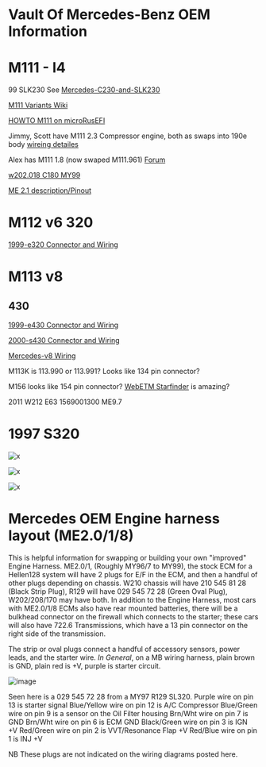 # Vault Of Mercedes-Benz OEM Information

# M111 - I4

99 SLK230 See [Mercedes-C230-and-SLK230](Mercedes-C230-and-SLK230)

[M111 Variants Wiki](https://en.wikipedia.org/wiki/Mercedes-Benz_M111_engine)

[HOWTO M111 on microRusEFI](HOWTO-M111-on-microRusEFI)

Jimmy, Scott have M111 2.3 Compressor engine, both as swaps into 190e body [wireing detailes](https://docs.google.com/spreadsheets/d/1I-lZKRajTiEGFUXdZpXEtKF2pymlOo-lPahy3cLMnl4)

Alex has M111 1.8 (now swaped M111.961) 
[Forum](https://rusefi.com/forum/viewtopic.php?f=2&t=1700)

[w202.018 C180 MY99](OEM-Docs/Mercedes/w202c180m111wiring4.pdf)

[ME 2.1 description/Pinout](OEM-Docs/Mercedes/motronic.pdf)
# M112 v6 320

[1999-e320 Connector and Wiring](1999-e320)


# M113 v8
## 430

[1999-e430 Connector and Wiring](1999-e430)

[2000-s430 Connector and Wiring](2000-s430)

[Mercedes-v8 Wiring](Mercedes-v8)


M113K is 113.990 or 113.991? Looks like 134 pin connector?

M156 looks like 154 pin connector? [WebETM Starfinder](http://benz.ehost.tj/) is amazing?

2011 W212 E63 1569001300 ME9.7

# 1997 S320

![x](OEM-Docs/Mercedes/1997_s320_1.png)

![x](OEM-Docs/Mercedes/1997_s320_2.png)

![x](OEM-Docs/Mercedes/1997_s320_3.png)

# Mercedes OEM Engine harness layout (ME2.0/1/8)

This is helpful information for swapping or building your own "improved" Engine Harness.
ME2.0/1, (Roughly MY96/7 to MY99), the stock ECM for a Hellen128 system will have 2 plugs for E/F in the ECM, and then a handful of other plugs depending on chassis.
W210 chassis will have 210 545 81 28 (Black Strip Plug), R129 will have 029 545 72 28 (Green Oval Plug), W202/208/170 may have both. In addition to the Engine Harness, most cars with ME2.0/1/8 ECMs also have rear mounted batteries, there will be a bulkhead connector on the firewall which connects to the starter; these cars will also have 722.6 Transmissions, which have a 13 pin connector on the right side of the transmission.

The strip or oval plugs connect a handful of accessory sensors, power leads, and the starter wire. *In General*, on a MB wiring harness, plain brown is GND, plain red is +V, purple is starter circuit. 

![image](https://user-images.githubusercontent.com/17059674/177897778-0f450933-71eb-48d5-97cb-81741f11061e.png)


Seen here is a 029 545 72 28 from a MY97 R129 SL320. 
Purple wire on pin 13 is starter signal
Blue/Yellow wire on pin 12 is A/C Compressor
Blue/Green wire on pin 9 is a sensor on the Oil Filter housing
Brn/Wht wire on pin 7 is GND
Brn/Wht wire on pin 6 is ECM GND
Black/Green wire on pin 3 is IGN +V
Red/Green wire on pin 2 is VVT/Resonance Flap +V
Red/Blue wire on pin 1 is INJ +V

NB These plugs are not indicated on the wiring diagrams posted here.

